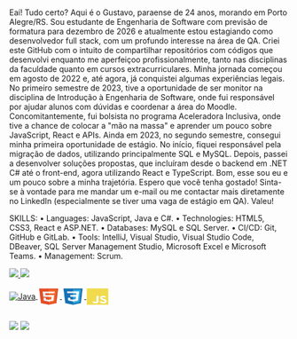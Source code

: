 ###
Eaí! Tudo certo? Aqui é o Gustavo, paraense de 24 anos, morando em Porto Alegre/RS. Sou estudante de Engenharia de Software com previsão de formatura para dezembro de 2026 e atualmente estou estagiando como desenvolvedor full stack, com um profundo interesse na área de QA.
Criei este GitHub com o intuito de compartilhar repositórios com códigos que desenvolvi enquanto me aperfeiçoo profissionalmente, tanto nas disciplinas da faculdade quanto em cursos extracurriculares.
Minha jornada começou em agosto de 2022 e, até agora, já conquistei algumas experiências legais. No primeiro semestre de 2023, tive a oportunidade de ser monitor na disciplina de Introdução à Engenharia de Software, onde fui responsável por ajudar alunos com dúvidas e coordenar a área do Moodle. Concomitantemente, fui bolsista no programa Aceleradora Inclusiva, onde tive a chance de colocar a "mão na massa" e aprender um pouco sobre JavaScript, React e APIs.
Ainda em 2023, no segundo semestre, consegui minha primeira oportunidade de estágio. No início, fiquei responsável pela migração de dados, utilizando principalmente SQL e MySQL. Depois, passei a desenvolver soluções propostas, que incluíram desde o backend em .NET C# até o front-end, agora utilizando React e TypeScript.
Bom, esse sou eu e um pouco sobre a minha trajetória. Espero que você tenha gostado! Sinta-se à vontade para me mandar um e-mail ou me contactar mais diretamente no LinkedIn (especialmente se tiver uma vaga de estágio em QA). Valeu!

SKILLS:
•	Languages: JavaScript, Java e C#.
•	Technologies: HTML5, CSS3, React e ASP.NET.
•	Databases: MySQL e SQL Server. 
•	CI/CD: Git, GitHub e GitLab.
•	Tools: IntelliJ, Visual Studio, Visual Studio Code, DBeaver, SQL Server Management Studio, Microsoft Excel e Microsoft Teams. 
•	Management: Scrum.


<div>
  <a href="https://github.com/ogustavodecampos">
  <img height="180em" src="https://github-readme-stats.vercel.app/api?username=ogustavodecampos&show_icons=true&theme=blue-green&include_all_commits=true&count_private=true"/>
  <img height="180em" src="https://github-readme-stats.vercel.app/api/top-langs/?username=ogustavodecampos&layout=compact&langs_count=16&theme=blue-green"/>
</div>

<div style="display: inline_block"><br>
  <img align="center" alt="Java" height="30" width="40" src="https://cdn.jsdelivr.net/gh/devicons/devicon/icons/java/java-original.svg">
  <img align="center" alt="HTML" height="30" width="40" src="https://raw.githubusercontent.com/devicons/devicon/master/icons/html5/html5-original.svg">
  <img align="center" alt="CSS" height="30" width="40" src="https://raw.githubusercontent.com/devicons/devicon/master/icons/css3/css3-original.svg">
  <img align="center" alt="Js" height="30" width="40" src="https://raw.githubusercontent.com/devicons/devicon/master/icons/javascript/javascript-plain.svg">
</div>

##

<div>
 <a href = "mailto:o.gustavodecampos@gmail.com"><img src="https://img.shields.io/badge/-Gmail-%23333?style=for-the-badge&logo=gmail&logoColor=white" target="_blank"></a>
 <a href="https://www.linkedin.com/in/ogustavodecampos/" target="_blank"><img src="https://img.shields.io/badge/-LinkedIn-%230077B5?style=for-the-badge&logo=linkedin&logoColor=white" target="_blank"></a> 
</div>
